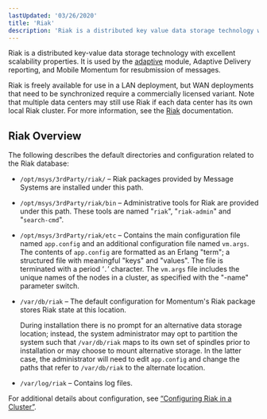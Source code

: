 ```yaml
---
lastUpdated: '03/26/2020'
title: 'Riak'
description: 'Riak is a distributed key value data storage technology with excellent scalability properties It is used by the adaptive module Adaptive Delivery reporting and Mobile Momentum for resubmission of messages Riak is freely available for use in a LAN deployment but WAN deployments that need to be synchronized require a...'
---
```


<a name="idp3607504"></a>

Riak is a distributed key-value data storage technology with excellent scalability properties. It is used by the [adaptive](/momentum/4/modules/4-adaptive) module, Adaptive Delivery reporting, and Mobile Momentum for resubmission of messages.

Riak is freely available for use in a LAN deployment, but WAN deployments that need to be synchronized require a commercially licensed variant. Note that multiple data centers may still use Riak if each data center has its own local Riak cluster. For more information, see the [Riak](https://docs.riak.com/riak/latest/) documentation.

## <a name="riak.overview"></a> Riak Overview

The following describes the default directories and configuration related to the Riak database:

- `/opt/msys/3rdParty/riak/` – Riak packages provided by Message Systems are installed under this path.

- `/opt/msys/3rdParty/riak/bin` – Administrative tools for Riak are provided under this path. These tools are named "`riak`", "`riak-admin`" and "`search-cmd`".

- `/opt/msys/3rdParty/riak/etc` – Contains the main configuration file named `app.config` and an additional configuration file named `vm.args`. The contents of `app.config` are formatted as an Erlang "term"; a structured file with meaningful "keys" and "values". The file is terminated with a period ‘`.`’ character. The `vm.args` file includes the unique names of the nodes in a cluster, as specified with the "-name" parameter switch.

- `/var/db/riak` – The default configuration for Momentum's Riak package stores Riak state at this location.

  During installation there is no prompt for an alternative data storage location; instead, the system administrator may opt to partition the system such that `/var/db/riak` maps to its own set of spindles prior to installation or may choose to mount alternative storage. In the latter case, the administrator will need to edit `app.config` and change the paths that refer to `/var/db/riak` to the alternate location.

- `/var/log/riak` – Contains log files.

For additional details about configuration, see [“Configuring Riak in a Cluster”](/momentum/4/cluster-riak-configuration).

